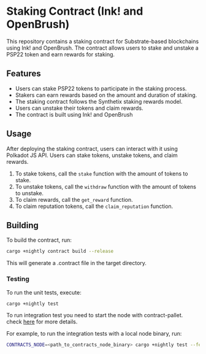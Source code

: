 # Staking Contract (Ink! and OpenBrush)

This repository contains a staking contract for Substrate-based blockchains using Ink! and OpenBrush. The contract allows users to stake and unstake a PSP22 token and earn rewards for staking.

## Features

- Users can stake PSP22 tokens to participate in the staking process.
- Stakers can earn rewards based on the amount and duration of staking.
- The staking contract follows the Synthetix staking rewards model.
- Users can unstake their tokens and claim rewards.
- The contract is built using Ink! and OpenBrush

## Usage

After deploying the staking contract, users can interact with it using Polkadot JS API. Users can stake tokens, unstake tokens, and claim rewards.

1. To stake tokens, call the `stake` function with the amount of tokens to stake.
2. To unstake tokens, call the `withdraw` function with the amount of tokens to unstake.
3. To claim rewards, call the `get_reward` function.
4. To claim reputation tokens, call the `claim_reputation` function.

## Building

To build the contract, run:

```bash
cargo +nightly contract build --release
```

This will generate a .contract file in the target directory.

### Testing

To run the unit tests, execute:

```bash
cargo +nightly test
```

To run integration test you need to start the node with contract-pallet. check [here](https://github.com/paritytech/substrate-contracts-node) for more details.

For example, to run the integration tests with a local node binary, run:

```bash
CONTRACTS_NODE=<path_to_contracts_node_binary> cargo +nightly test --features e2e-tests
```
